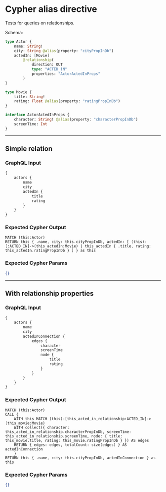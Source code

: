 # Cypher alias directive

Tests for queries on relationships.

Schema:

```graphql
type Actor {
    name: String!
    city: String @alias(property: "cityPropInDb")
    actedIn: [Movie]
        @relationship(
            direction: OUT
            type: "ACTED_IN"
            properties: "ActorActedInProps"
        )
}

type Movie {
    title: String!
    rating: Float @alias(property: "ratingPropInDb")
}

interface ActorActedInProps {
    character: String! @alias(property: "characterPropInDb")
    screenTime: Int
}
```

---

## Simple relation

### GraphQL Input

```graphql
{
    actors {
        name
        city
        actedIn {
            title
            rating
        }
    }
}
```

### Expected Cypher Output

```cypher
MATCH (this:Actor)
RETURN this { .name, city: this.cityPropInDb, actedIn: [ (this)-[:ACTED_IN]->(this_actedIn:Movie) | this_actedIn { .title, rating: this_actedIn.ratingPropInDb } ] } as this
```

### Expected Cypher Params

```json
{}
```

---

## With relationship properties

### GraphQL Input

```graphql
{
    actors {
        name
        city
        actedInConnection {
            edges {
                character
                screenTime
                node {
                    title
                    rating
                }
            }
        }
    }
}
```

### Expected Cypher Output

```cypher
MATCH (this:Actor)
CALL {
    WITH this MATCH (this)-[this_acted_in_relationship:ACTED_IN]->(this_movie:Movie)
    WITH collect({ character: this_acted_in_relationship.characterPropInDb, screenTime: this_acted_in_relationship.screenTime, node: { title: this_movie.title, rating: this_movie.ratingPropInDb } }) AS edges
    RETURN { edges: edges, totalCount: size(edges) } AS actedInConnection
    }
RETURN this { .name, city: this.cityPropInDb, actedInConnection } as this
```

### Expected Cypher Params

```json
{}
```
